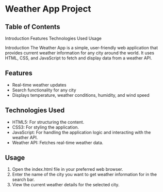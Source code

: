 # Weather App Project
## Table of Contents
Introduction
Features
Technologies Used
Usage

Introduction
The Weather App is a simple, user-friendly web application that provides current weather information for any city around the world. It uses HTML, CSS, and JavaScript to fetch and display data from a weather API.

## Features
* Real-time weather updates
* Search functionality for any city
* Displays temperature, weather conditions, humidity, and wind speed

## Technologies Used
* HTML5: For structuring the content.
* CSS3: For styling the application.
* JavaScript: For handling the application logic and interacting with the weather API.
* Weather API: Fetches real-time weather data.

## Usage
1. Open the index.html file in your preferred web browser.
2. Enter the name of the city you want to get weather information for in the search bar.
3. View the current weather details for the selected city.
